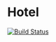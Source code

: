 # Hotel

[![Build Status](https://travis-ci.org/stepquim/Ejercicio_Hotel.svg?branch=master)](https://travis-ci.org/stepquim/Ejercicio_Hotel)
